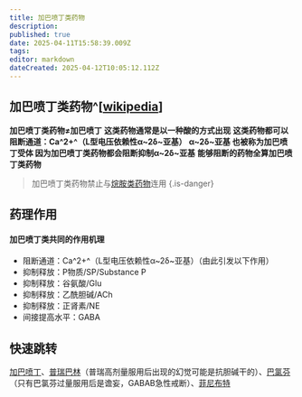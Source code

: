 ```yaml
---
title: 加巴喷丁类药物
description: 
published: true
date: 2025-04-11T15:58:39.009Z
tags: 
editor: markdown
dateCreated: 2025-04-12T10:05:12.112Z
---
```


## 加巴喷丁类药物^[[wikipedia](https://en.wikipedia.org/wiki/Gabapentinoid)]
**加巴喷丁类药物≠加巴喷丁**
**这类药物通常是以一种酸的方式出现**
**这类药物都可以阻断通道：Ca^2+^（L型电压依赖性α~2δ~亚基）**
**α~2δ~亚基 也被称为加巴喷丁受体 因为加巴喷丁类药物都会阻断抑制α~2δ~亚基** 
**能够阻断的药物全算加巴喷丁类药物**

> 加巴喷丁类药物禁止与[烷胺类药物](/drugs_meta/烷胺类药物)连用
{.is-danger}


## 药理作用
#### 加巴喷丁类共同的作用机理
- 阻断通道：Ca^2+^（L型电压依赖性α~2δ~亚基）（由此引发以下作用）
- 抑制释放：P物质/SP/Substance P
- 抑制释放：谷氨酸/Glu
- 抑制释放：乙酰胆碱/ACh
- 抑制释放：正肾素/NE
- 间接提高水平：GABA

## 快速跳转 

[加巴喷丁](/drugs/none)、[普瑞巴林](/drugs/普瑞巴林.md)（普瑞高剂量服用后出现的幻觉可能是抗胆碱干的）、[巴氯芬](/drugs/巴氯芬.md)（只有巴氯芬过量服用后是谵妄，GABAB急性戒断）、[菲尼布特](/drugs/菲尼布特.md)
